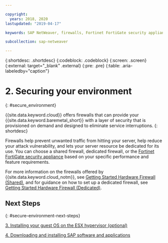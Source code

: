 ```yaml
---

copyright:
  years: 2018, 2020
lastupdated: "2019-04-17"

keywords: SAP NetWeaver, firewalls, Fortinet FortiGate security appliance

subcollection: sap-netweaver

---
```


{:shortdesc: .shortdesc}
{:codeblock: .codeblock}
{:screen: .screen}
{:external: target="_blank" .external}
{:pre: .pre}
{:table: .aria-labeledby="caption"}

# 2. Securing your environment
{: #secure_environment}

{{site.data.keyword.cloud}} offers firewalls that can provide your {{site.data.keyword.baremetal_short}} with a layer of security that is provisioned on demand and designed to eliminate service interruptions.
{: shortdesc}

Firewalls help prevent unwanted traffic from hitting your server, help reduce your attack vulnerability, and lets your server resource be dedicated for its use. You can choose a shared firewall, dedicated firewall, or the [Fortinet FortiGate security appliance](/docs/fortigate-10g?topic=fortigate-10g-getting-started) based on your specific performance and feature requirements.

For more information on the firewalls offered by {{site.data.keyword.cloud_notm}}, see [Getting Started Hardware Firewall (Shared)](/docs/hardware-firewall-shared?topic=hardware-firewall-shared-getting-started), and for guidance on how to set up a dedicated firewall, see [Getting Started Hardware Firewall (Dedicated)](/docs/hardware-firewall-dedicated?topic=hardware-firewall-dedicated-getting-started).

## Next Steps
{: #secure-environment-next-steps}

  [3. Installing your guest OS on the ESX hypervisor (optional)](/docs/sap-netweaver?topic=sap-netweaver-install_guest_os#install_guest_os)

  [4. Downloading and installing SAP software and applications](/docs/sap-netweaver?topic=sap-netweaver-install_sap#install_sap)
